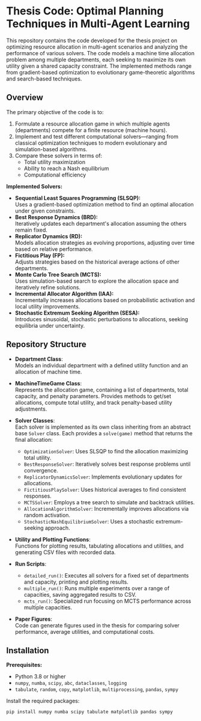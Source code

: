 # Thesis Code: Optimal Planning Techniques in Multi-Agent Learning

This repository contains the code developed for the thesis project on optimizing resource allocation in multi-agent scenarios and analyzing the performance of various solvers. The code models a machine time allocation problem among multiple departments, each seeking to maximize its own utility given a shared capacity constraint. The implemented methods range from gradient-based optimization to evolutionary game-theoretic algorithms and search-based techniques.

## Overview

The primary objective of the code is to:
1. Formulate a resource allocation game in which multiple agents (departments) compete for a finite resource (machine hours).
2. Implement and test different computational solvers—ranging from classical optimization techniques to modern evolutionary and simulation-based algorithms.
3. Compare these solvers in terms of:
   - Total utility maximization
   - Ability to reach a Nash equilibrium
   - Computational efficiency

**Implemented Solvers:**
- **Sequential Least Squares Programming (SLSQP):**  
  Uses a gradient-based optimization method to find an optimal allocation under given constraints.  
- **Best Response Dynamics (BRD):**  
  Iteratively updates each department's allocation assuming the others remain fixed.  
- **Replicator Dynamics (RD):**  
  Models allocation strategies as evolving proportions, adjusting over time based on relative performance.  
- **Fictitious Play (FP):**  
  Adjusts strategies based on the historical average actions of other departments.  
- **Monte Carlo Tree Search (MCTS):**  
  Uses simulation-based search to explore the allocation space and iteratively refine solutions.  
- **Incremental Allocator Algorithm (IAA):**  
  Incrementally increases allocations based on probabilistic activation and local utility improvements.  
- **Stochastic Extremum Seeking Algorithm (SESA):**  
  Introduces sinusoidal, stochastic perturbations to allocations, seeking equilibria under uncertainty.

## Repository Structure

- **Department Class**:  
  Models an individual department with a defined utility function and an allocation of machine time.
  
- **MachineTimeGame Class**:  
  Represents the allocation game, containing a list of departments, total capacity, and penalty parameters. Provides methods to get/set allocations, compute total utility, and track penalty-based utility adjustments.
  
- **Solver Classes**:  
  Each solver is implemented as its own class inheriting from an abstract base `Solver` class. Each provides a `solve(game)` method that returns the final allocation:
  
  - `OptimizationSolver`: Uses SLSQP to find the allocation maximizing total utility.
  - `BestResponseSolver`: Iteratively solves best response problems until convergence.
  - `ReplicatorDynamicsSolver`: Implements evolutionary updates for allocations.
  - `FictitiousPlaySolver`: Uses historical averages to find consistent responses.
  - `MCTSSolver`: Employs a tree search to simulate and backtrack utilities.
  - `AllocationAlgorithmSolver`: Incrementally improves allocations via random activation.
  - `StochasticNashEquilibriumSolver`: Uses a stochastic extremum-seeking approach.
  
- **Utility and Plotting Functions**:  
  Functions for plotting results, tabulating allocations and utilities, and generating CSV files with recorded data.

- **Run Scripts**:  
  - `detailed_run()`: Executes all solvers for a fixed set of departments and capacity, printing and plotting results.
  - `multiple_run()`: Runs multiple experiments over a range of capacities, saving aggregated results to CSV.
  - `mcts_run()`: Specialized run focusing on MCTS performance across multiple capacities.
  
- **Paper Figures**:  
  Code can generate figures used in the thesis for comparing solver performance, average utilities, and computational costs.

## Installation

**Prerequisites:**
- Python 3.8 or higher
- `numpy`, `numba`, `scipy`, `abc`, `dataclasses`, `logging`
- `tabulate`, `random`, `copy`, `matplotlib`, `multiprocessing`, `pandas`, `sympy`

Install the required packages:
```bash
pip install numpy numba scipy tabulate matplotlib pandas sympy

